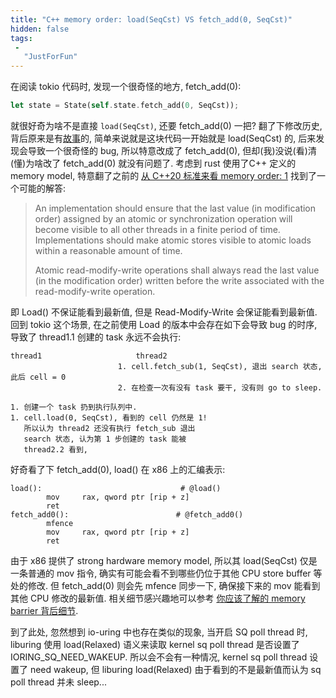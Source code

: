 ```yaml
---
title: "C++ memory order: load(SeqCst) VS fetch_add(0, SeqCst)"
hidden: false
tags:
 -
   "JustForFun"
---
```


在阅读 tokio 代码时, 发现一个很奇怪的地方, fetch_add(0):

```rust
let state = State(self.state.fetch_add(0, SeqCst));
```

就很好奇为啥不是直接 `load(SeqCst)`, 还要 fetch_add(0) 一把? 翻了下修改历史, 背后原来是有[故事](https://github.com/tokio-rs/tokio/issues/1768)的, 简单来说就是这块代码一开始就是 load(SeqCst) 的, 后来发现会导致一个很奇怪的 bug, 所以特意改成了 fetch_add(0), 但却(我)没说(看)清(懂)为啥改了 fetch_add(0) 就没有问题了. 考虑到 rust 使用了C++ 定义的 memory model, 特意翻了之前的 [从 C++20 标准来看 memory order: 1]({{site.url}}/2020/09/15/cpp20-memory-order-1/) 找到了一个可能的解答:

> An implementation should ensure that the last value (in modification order) assigned by an atomic or synchronization operation will become visible to all other threads in a finite period of time. Implementations should make atomic stores visible to atomic loads within a reasonable amount of time.
>
> Atomic read-modify-write operations shall always read the last value (in the modification order) written before the write associated with the read-modify-write operation.

即 Load() 不保证能看到最新值, 但是 Read-Modify-Write 会保证能看到最新值. 回到 tokio 这个场景, 在之前使用 Load 的版本中会存在如下会导致 bug 的时序, 导致了 thread1.1 创建的 task 永远不会执行:


```
thread1                     thread2
                        1. cell.fetch_sub(1, SeqCst), 退出 search 状态, 此后 cell = 0
                        2. 在检查一次有没有 task 要干, 没有则 go to sleep.

1. 创建一个 task 扔到执行队列中.
1. cell.load(0, SeqCst), 看到的 cell 仍然是 1!
   所以认为 thread2 还没有执行 fetch_sub 退出
   search 状态, 认为第 1 步创建的 task 能被
   thread2.2 看到,
```

好奇看了下 fetch_add(0), load() 在 x86 上的汇编表示:

```
load():                               # @load()
        mov     rax, qword ptr [rip + z]
        ret
fetch_add0():                        # @fetch_add0()
        mfence
        mov     rax, qword ptr [rip + z]
        ret
```

由于 x86 提供了 strong hardware memory model, 所以其 load(SeqCst) 仅是一条普通的 mov 指令, 确实有可能会看不到哪些仍位于其他 CPU store buffer 等处的修改. 但 fetch_add(0) 则会先 mfence 同步一下, 确保接下来的 mov 能看到其他 CPU 修改的最新值. 相关细节感兴趣地可以参考 [你应该了解的 memory barrier 背后细节]({{site.url}}/2018/12/05/whymb/).

到了此处, 忽然想到 io-uring 中也存在类似的现象, 当开启 SQ poll thread 时, liburing 使用 load(Relaxed) 语义来读取 kernel sq poll thread 是否设置了 IORING_SQ_NEED_WAKEUP. 所以会不会有一种情况, kernel sq poll thread 设置了 need wakeup, 但 liburing load(Relaxed) 由于看到的不是最新值而认为 sq poll thread 并未 sleep...
